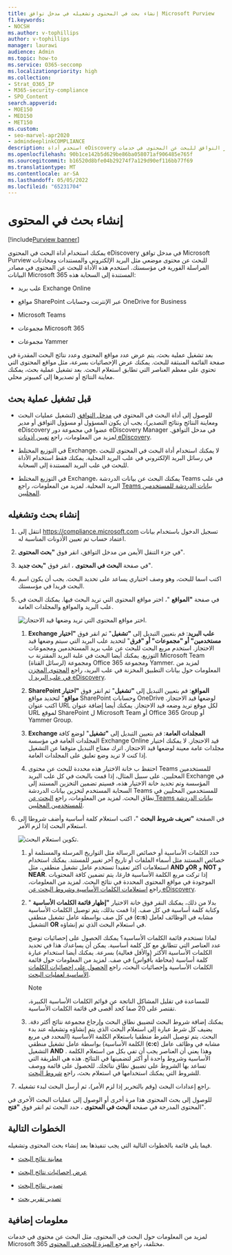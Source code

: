 ```yaml
---
title: إنشاء بحث في المحتوى وتشغيله في مدخل توافق Microsoft Purview
f1.keywords:
- NOCSH
ms.author: v-tophillips
author: v-tophillips
manager: laurawi
audience: Admin
ms.topic: how-to
ms.service: O365-seccomp
ms.localizationpriority: high
ms.collection:
- Strat_O365_IP
- M365-security-compliance
- SPO_Content
search.appverid:
- MOE150
- MED150
- MET150
ms.custom:
- seo-marvel-apr2020
- admindeeplinkCOMPLIANCE
description: استخدم أداة eDiscovery للبحث في المحتوى في مركز التوافق للبحث عن المحتوى في خدمات Microsoft 365 مختلفة.
ms.openlocfilehash: 90b1ce142b5d629be86ba058071af906485e765f
ms.sourcegitcommit: b16520d8bfe04b29274f7a129d90ef116bb77f69
ms.translationtype: MT
ms.contentlocale: ar-SA
ms.lasthandoff: 05/05/2022
ms.locfileid: "65231704"
---
```

# <a name="create-a-content-search"></a>إنشاء بحث في المحتوى

[!include[Purview banner](../includes/purview-rebrand-banner.md)]

يمكنك استخدام أداة البحث في المحتوى eDiscovery في مدخل توافق Microsoft Purview للبحث عن محتوى موضعي مثل البريد الإلكتروني والمستندات ومحادثات المراسلة الفورية في مؤسستك. استخدم هذه الأداة للبحث عن المحتوى في مصادر البيانات Microsoft 365 المستندة إلى السحابة هذه:
  
- علب بريد Exchange Online

- مواقع SharePoint عبر الإنترنت وحسابات OneDrive for Business

- Microsoft Teams

- مجموعات Microsoft 365

- مجموعات Yammer

بعد تشغيل عملية بحث، يتم عرض عدد مواقع المحتوى وعدد نتائج البحث المقدرة في صفحة القائمة المنبثقة للبحث. يمكنك عرض الإحصائيات بسرعة، مثل مواقع المحتوى التي تحتوي على معظم العناصر التي تطابق استعلام البحث. بعد تشغيل عملية بحث، يمكنك معاينة النتائج أو تصديرها إلى كمبيوتر محلي.

## <a name="before-you-run-a-search"></a>قبل تشغيل عملية بحث

- للوصول إلى أداة البحث في المحتوى في <a href="https://go.microsoft.com/fwlink/p/?linkid=2077149" target="_blank">مدخل التوافق</a> (لتشغيل عمليات البحث ومعاينة النتائج ونتائج التصدير)، يجب أن يكون المسؤول أو مسؤول التوافق أو مدير eDiscovery عضوا في مجموعة دور eDiscovery Manager في مدخل التوافق. لمزيد من المعلومات، راجع [تعيين أذونات eDiscovery](assign-ediscovery-permissions.md).

- في التوزيع المختلط Exchange، لا يمكنك استخدام أداة البحث في المحتوى للبحث في رسائل البريد الإلكتروني في علب البريد المحلية. يمكنك فقط استخدام الأداة للبحث في علب البريد المستندة إلى السحابة.

- في التوزيع المختلط Exchange، يمكنك البحث عن بيانات الدردشة Teams في علب البريد المحلية. لمزيد من المعلومات، راجع [Teams بيانات الدردشة للمستخدمين المحليين](/microsoft-365/compliance/search-cloud-based-mailboxes-for-on-premises-users?view=o365-worldwide).

## <a name="create-and-run-a-search"></a>إنشاء بحث وتشغيله
  
1. انتقل إلى <https://compliance.microsoft.com> تسجيل الدخول باستخدام بيانات اعتماد حساب تم تعيين الأذونات المناسبة له.

2. في جزء التنقل الأيمن من مدخل التوافق، انقر فوق **"بحث المحتوى**".

3. في صفحة **البحث في المحتوى** ، انقر فوق **"بحث جديد**".

4. اكتب اسما للبحث، وهو وصف اختياري يساعد على تحديد البحث. يجب أن يكون اسم البحث فريدا في مؤسستك.

5. في صفحة **"المواقع** "، اختر مواقع المحتوى التي تريد البحث فيها. يمكنك البحث في علب البريد والمواقع والمجلدات العامة.

    ![اختر مواقع المحتوى التي تريد وضعها قيد الاحتجاز.](../media/ContentSearchLocations.png)
  
   1. **Exchange علب البريد**: قم بتعيين التبديل إلى **"تشغيل**" ثم انقر فوق **"اختيار مستخدمين" أو "مجموعات" أو "فرق**" لتحديد علب البريد التي سيتم وضعها قيد الاحتجاز. استخدم مربع البحث للبحث عن علب بريد المستخدمين ومجموعات التوزيع. يمكنك أيضا البحث في علبة البريد المقترنة ب Microsoft Team (لرسائل القناة) ومجموعة Office 365 ومجموعة Yammer. لمزيد من المعلومات حول بيانات التطبيق المخزنة في علب البريد، راجع [المحتوى المخزن في علب البريد ل eDiscovery](what-is-stored-in-exo-mailbox.md).

   2. **SharePoint المواقع**: قم بتعيين التبديل إلى **"تشغيل**" ثم انقر فوق **"اختيار مواقع**" لتحديد مواقع SharePoint وحسابات OneDrive لوضعها قيد الاحتجاز. اكتب عنوان URL لكل موقع تريد وضعه قيد الاحتجاز. يمكنك أيضا إضافة عنوان URL لموقع SharePoint ل Microsoft Team أو Office 365 Group أو Yammer Group.
  
   3. **Exchange المجلدات العامة**: قم بتعيين التبديل إلى **"تشغيل**" لوضع كافة المجلدات العامة في مؤسسة Exchange Online قيد الاحتجاز. لا يمكنك اختيار مجلدات عامة معينة لوضعها قيد الاحتجاز. اترك مفتاح التبديل متوقفا عن التشغيل إذا كنت لا تريد وضع تعليق على المجلدات العامة.
  
   4. احتفظ ب خانة الاختيار هذه محددة للبحث عن محتوى Teams للمستخدمين المحليين. على سبيل المثال، إذا قمت بالبحث في كل علب البريد Exchange في المؤسسة وتم تحديد خانة الاختيار هذه، فسيتم تضمين التخزين المستند إلى السحابة المستخدم لتخزين بيانات الدردشة Teams للمستخدمين المحليين في نطاق البحث. لمزيد من المعلومات، راجع [البحث عن Teams بيانات الدردشة للمستخدمين المحليين](search-cloud-based-mailboxes-for-on-premises-users.md).

6. في الصفحة **"تعريف شروط البحث** "، اكتب استعلام كلمة أساسية وأضف شروطا إلى استعلام البحث إذا لزم الأمر.

   ![تكوين استعلام البحث.](../media/ContentSearchQuery.png)

   1. حدد الكلمات الأساسية أو خصائص الرسالة مثل التواريخ المرسلة والمستلمة أو خصائص المستند مثل أسماء الملفات أو تاريخ آخر تغيير للمستند. يمكنك استخدام استعلامات أكثر تعقيدا تستخدم عامل تشغيل منطقي، مثل **AND** **وOR** و **NOT** و **NEAR**. إذا تركت مربع الكلمة الأساسية فارغا، يتم تضمين كافة المحتويات الموجودة في مواقع المحتوى المحددة في نتائج البحث. لمزيد من المعلومات، راجع [استعلامات الكلمات الأساسية وشروط البحث عن eDiscovery](keyword-queries-and-search-conditions.md).

   2. بدلا من ذلك، يمكنك النقر فوق خانة الاختيار **"إظهار قائمة الكلمات الأساسية** " وكتابة كلمة أساسية في كل صف. إذا قمت بذلك، يتم توصيل الكلمات الأساسية في كل صف بواسطة عامل تشغيل منطقي (**c:s**) مشابه في الوظائف لعامل التشغيل **OR** في استعلام البحث الذي تم إنشاؤه.

      لماذا تستخدم قائمة الكلمات الأساسية؟ يمكنك الحصول على إحصائيات توضح عدد العناصر التي تتطابق مع كل كلمة أساسية. يمكن أن يساعدك هذا في تحديد الكلمات الأساسية الأكثر (والأقل فعالية) بسرعة. يمكنك أيضا استخدام عبارة كلمة أساسية (محاطة بأقواس) في صف. لمزيد من المعلومات حول قائمة الكلمات الأساسية وإحصائيات البحث، راجع [الحصول على إحصائيات الكلمات الأساسية لعمليات البحث](view-keyword-statistics-for-content-search.md#get-keyword-statistics-for-searches).

      > [!NOTE]
      > للمساعدة في تقليل المشاكل الناتجة عن قوائم الكلمات الأساسية الكبيرة، تقتصر على 20 صفا كحد أقصى في قائمة الكلمات الأساسية.

   3. يمكنك إضافة شروط البحث لتضييق نطاق البحث وإرجاع مجموعة نتائج أكثر دقة. يضيف كل شرط عبارة إلى استعلام البحث الذي يتم إنشاؤه وتشغيله عند بدء البحث. يتم توصيل الشرط منطقيا باستعلام الكلمة الأساسية (المحدد في مربع الكلمة الأساسية) بواسطة عامل تشغيل منطقي (**c:c**) مشابه في وظائف عامل التشغيل **AND** . وهذا يعني أن العناصر يجب أن تفي بكل من استعلام الكلمة الأساسية وشروط واحدة أو أكثر لتضمينها في النتائج. هذه هي الطريقة التي تساعد بها الشروط على تضييق نطاق نتائجك. للحصول على قائمة ووصف للشروط التي يمكنك استخدامها في استعلام بحث، راجع [شروط البحث](keyword-queries-and-search-conditions.md#search-conditions).

7. راجع إعدادات البحث (وقم بالتحرير إذا لزم الأمر)، ثم أرسل البحث لبدء تشغيله.
  
للوصول إلى بحث المحتوى هذا مرة أخرى أو الوصول إلى عمليات البحث الأخرى في المحتوى المدرجة في صفحة **البحث في المحتوى** ، حدد البحث ثم انقر فوق **"فتح**".

## <a name="next-steps"></a>الخطوات التالية

فيما يلي قائمة بالخطوات التالية التي يجب تنفيذها بعد إنشاء بحث المحتوى وتشغيله.

- [معاينة نتائج البحث](preview-ediscovery-search-results.md)

- [عرض إحصائيات نتائج البحث](view-keyword-statistics-for-content-search.md)

- [تصدير نتائج البحث](export-search-results.md)

- [تصدير تقرير بحث](export-a-content-search-report.md)

## <a name="more-information"></a>معلومات إضافية

لمزيد من المعلومات حول البحث في المحتوى، مثل البحث عن محتوى في خدمات Microsoft 365 مختلفة، راجع [مرجع الميزة للبحث في المحتوى](content-search-reference.md).
